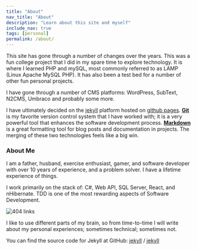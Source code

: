 ```yaml
---
title: "About"
nav_title: "About"
description: "Learn about this site and myself"
include_nav: true
tags: [personal]
permalink: /about/
---
```


This site has gone through a number of changes over the years.  This was a fun college project that I did in my spare time to explore technology.  It is where I learned PHP and mySQL, most commonly referred to as LAMP (Linux Apache MySQL PHP).  It has also been a test bed for a number of other fun personal projects.  

I have gone through a number of CMS platforms: WordPress, SubText, N2CMS, Umbraco and probably some more.

I have ultimately decided on the [jekyll][jekyll-organization] platform hosted on [github pages][github-pages].  **[Git]** is my favorite version control system that I have worked with; it is a very powerful tool that enhances the software development process.  **[Markdown]** is a great formatting tool for blog posts and documentation in projects.  The merging of these two technologies feels like a big win.

### About Me

I am a father, husband, exercise enthusiast, gamer, and software developer with over 10 years of experience, and a problem solver. I have a lifetime experience of things.

I work primarily on the stack of: C#, Web API, SQL Server, React, and nHibernate.  TDD is one of the most rewarding aspects of Software Development.

![404 links](https://github.com/bergerb/bergerb.github.io/workflows/404%20links/badge.svg)

I like to use different parts of my brain, so from time-to-time I will write about my personal experiences; sometimes technical; sometimes not.

You can find the source code for Jekyll at GitHub:
[jekyll][jekyll-organization] /
[jekyll](https://github.com/jekyll/jekyll)

[jekyll-organization]: https://github.com/jekyll
[github-pages]: https://pages.github.com/
[git]: https://git-scm.com/
[markdown]: https://daringfireball.net/projects/markdown/
